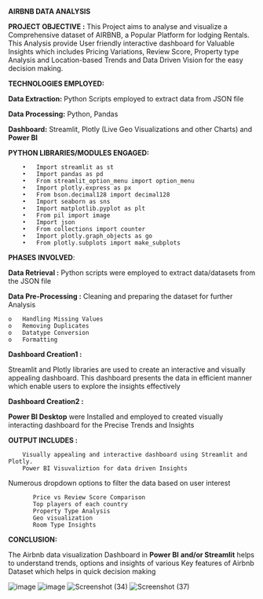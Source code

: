 
**AIRBNB DATA ANALYSIS**

**PROJECT OBJECTIVE :**
This Project aims to analyse and visualize a Comprehensive dataset of AIRBNB, a Popular Platform for lodging Rentals. This Analysis provide User friendly interactive dashboard for Valuable Insights which includes Pricing Variations, Review Score, Property type Analysis and Location-based Trends and Data Driven Vision for the easy decision making. 

**TECHNOLOGIES EMPLOYED:**

**Data Extraction:**  Python Scripts employed to extract data from JSON file

**Data Processing:** Python, Pandas

**Dashboard:** Streamlit, Plotly (Live Geo Visualizations and other Charts) and **Power BI**

**PYTHON LIBRARIES/MODULES ENGAGED:**

        •	Import streamlit as st
        •	Import pandas as pd
        •	From streamlit_option_menu import option_menu
        •	Import plotly.express as px
        •	From bson.decimal128 import decimal128
        •	Import seaborn as sns 
        •	Import matplotlib.pyplot as plt
        •	From pil import image
        •	Import json
        •	From collections import counter
        •	Import plotly.graph_objects as go
        •	From plotly.subplots import make_subplots


**PHASES** **INVOLVED**:

**Data Retrieval :** Python scripts were employed to extract data/datasets from the JSON file

**Data Pre-Processing :** Cleaning and preparing the dataset for further Analysis

    o	Handling Missing Values
    o	Removing Duplicates
    o	Datatype Conversion
    o	Formatting

**Dashboard Creation1 :** 


Streamlit and Plotly libraries are used to create an interactive and visually appealing dashboard. This dashboard presents the data in efficient manner which enable users to explore the insights effectively


**Dashboard Creation2 :** 

**Power BI Desktop** were Installed and employed to created visually interacting dashboard for the Precise Trends and Insights


**OUTPUT INCLUDES :**

        Visually appealing and interactive dashboard using Streamlit and Plotly.
        Power BI Visuvaliztion for data driven Insights

Numerous dropdown options to filter the data based on user interest

           Price vs Review Score Comparison
           Top players of each country
           Property Type Analysis
           Geo visualization
           Room Type Insights

**CONCLUSION:**

The Airbnb data visualization Dashboard in **Power BI** **and/or Streamlit** helps to understand trends, options and insights of various Key features of Airbnb Dataset which helps  in quick decision making

![image](https://github.com/SathyaMadhu/Airbnb_Analysis/assets/163647581/35324791-32d8-4388-9750-3ee476914705)
![image](https://github.com/SathyaMadhu/Airbnb_Analysis/assets/163647581/39ad9a36-f296-4d43-afdd-102fabfd1e31)
![Screenshot (34)](https://github.com/SathyaMadhu/Airbnb_Analysis/assets/163647581/f299643f-62f1-4150-b5a8-579c0964c418)
![Screenshot (37)](https://github.com/SathyaMadhu/Airbnb_Analysis/assets/163647581/a48c64df-5617-43dc-9de4-614b3ae4f868)




